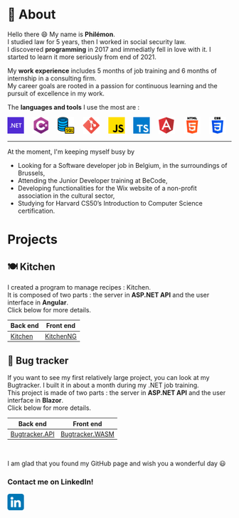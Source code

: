 # 👤 About

Hello there 😄 My name is **Philémon**.  
I studied law for 5 years, then I worked in social security law.  
I discovered **programming** in 2017 and immediatly fell in love with it. I started to learn it more seriously from end of 2021.

My **work experience** includes 5 months of job training and 6 months of internship in a consulting firm.  
My career goals are rooted in a passion for continuous learning and the pursuit of excellence in my work.

The **languages and tools** I use the most are :

![.NET](./dotnet.png ".NET") &nbsp; &nbsp;
![C#](./csharp.png "C#") &nbsp; &nbsp;
![SQL](./sql.png "SQL") &nbsp; &nbsp;
![Git](./git.png "Git") &nbsp; &nbsp;
![JavaScript](./js.png "JavaScript") &nbsp; &nbsp;
![TypeScript](./ts.png "TypeScript") &nbsp; &nbsp;
![Angular](./angular.png "Angular") &nbsp; &nbsp;
![HTML](./html.png "HTML") &nbsp; &nbsp;
![CSS](./css.png "CSS")

---

At the moment, I'm keeping myself busy by

- Looking for a Software developer job in Belgium, in the surroundings of Brussels,
- Attending the Junior Developer training at BeCode,
- Developing functionalities for the Wix website of a non-profit association in the cultural sector,
- Studying for Harvard CS50’s Introduction to Computer Science certification.

# Projects

## 🍽️ Kitchen

I created a program to manage recipes : Kitchen.  
It is composed of two parts : the server in **ASP.NET API** and the user interface in **Angular**.  
Click below for more details.

| Back end                                                     | Front end                                                        |
| ------------------------------------------------------------ | ---------------------------------------------------------------- |
| [Kitchen](https://github.com/PhilemonPhilippin/Kitchen-repo) | [KitchenNG](https://github.com/PhilemonPhilippin/KitchenNG-repo) |

## 🐞 Bug tracker

If you want to see my first relatively large project, you can look at my Bugtracker.
I built it in about a month during my .NET job training.  
This project is made of two parts : the server in **ASP.NET API** and the user interface in **Blazor**.  
Click below for more details.

| Back end                                                                   | Front end                                                                    |
| -------------------------------------------------------------------------- | ---------------------------------------------------------------------------- |
| [Bugtracker.API](https://github.com/PhilemonPhilippin/Bugtracker.API-repo) | [Bugtracker.WASM](https://github.com/PhilemonPhilippin/Bugtracker.WASM-repo) |

<br/>

I am glad that you found my GitHub page and wish you a wonderful day 😃

### Contact me on LinkedIn!

[![LinkedIn - Philémon Philippin](/linkedin.png)](https://www.linkedin.com/in/philemonphilippin/ "LinkedIn vers philemonphilippin")
